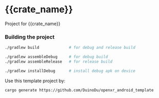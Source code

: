 # {{crate_name}}

Project for {{crate_name}}

### Building the project

```bash
./gradlew build             # for debug and release build

./gradlew assembleDebug     # for debug build
./gradlew assembleRelease   # for release build

./gradlew installDebug      # install debug apk on device
```

Use this template project by:
```
cargo generate https://github.com/DuinoDu/openxr_android_template
```
